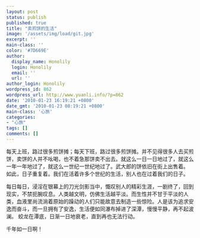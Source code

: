 ```yaml
---
layout: post
status: publish
published: true
title: "卖煎饼的生活"
image: '/assets/img/load/git.jpg'
excerpt: ''
main-class: ''
color: '#7D669E'
author:
  display_name: Honolily
  login: Honolily
  email: ''
  url: ''
author_login: Honolily
wordpress_id: 862
wordpress_url: http://www.yuanli.info/?p=862
date: '2010-01-23 16:19:21 +0800'
date_gmt: '2010-01-23 08:19:21 +0800'
main-class: '心旅'
categories:
- "心旅"
tags: []
comments: []
---
```

每天上班，路过很多煎饼摊；每天下班，路过很多煎饼摊。并不见得很多人去买煎饼，卖饼的人并不吆喝，也不着急那饼卖不出去。就这么一日一日地过了，就这么一年一年地过了，就这么一世纪一世纪地过了。武大郎的饼依旧在街上出售着。 如此，日子重复着。我们在活着许多个世纪的生活，别人也在过着我们的日子。

每日每日，浸淫在银幕上的刀光剑影当中，慨叹别人的精彩生涯，一剧终了，回到现实，不禁扼腕叹息。人类越文明，仿佛生活越平淡。而生性并不甘于平淡的人类，血液里尚流淌着原始的躁动的人们只能故意去制造一些惊险。人是该为追求安逸而奋斗，而一旦拥有了安逸，生活便如同瀑布掉进了深潭，慢慢平静，再不起波澜。&nbsp;蛟龙在潭底，日渐一日地衰老，直到再也无法行动。

千年如一日啊！

